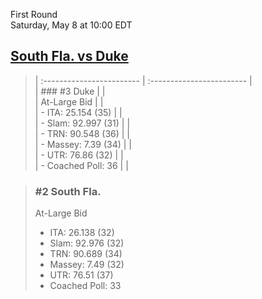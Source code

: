 First Round  
Saturday, May 8 at 10:00 EDT
## [South Fla. vs Duke](https://www.ncaa.com/game/5833371) 

> | :------------------------ | :------------------------ |  
> | ### #3 Duke               | |  
> | At-Large Bid              | |  
> | - ITA: 25.154 (35)        | |  
> | - Slam: 92.997 (31)       | |  
> | - TRN: 90.548 (36)        | |  
> | - Massey: 7.39 (34)       | |  
> | - UTR: 76.86 (32)         | |  
> | - Coached Poll: 36        | |  

> ### #2 South Fla.  
> At-Large Bid  
> - ITA: 26.138 (32)  
> - Slam: 92.976 (32)  
> - TRN: 90.689 (34)  
> - Massey: 7.49 (32)  
> - UTR: 76.51 (37)  
> - Coached Poll: 33  